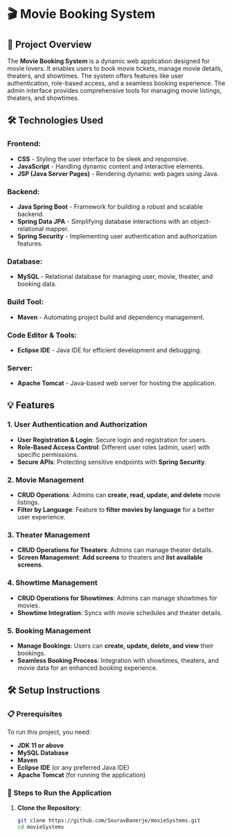 # 🎬 Movie Booking System

## 🚀 Project Overview
The **Movie Booking System** is a dynamic web application designed for movie lovers. It enables users to book movie tickets, manage movie details, theaters, and showtimes. The system offers features like user authentication, role-based access, and a seamless booking experience. The admin interface provides comprehensive tools for managing movie listings, theaters, and showtimes.

## 🛠️ Technologies Used

### Frontend:
- **CSS** - Styling the user interface to be sleek and responsive.
- **JavaScript** - Handling dynamic content and interactive elements.
- **JSP (Java Server Pages)** - Rendering dynamic web pages using Java.

### Backend:
- **Java Spring Boot** - Framework for building a robust and scalable backend.
- **Spring Data JPA** - Simplifying database interactions with an object-relational mapper.
- **Spring Security** - Implementing user authentication and authorization features.

### Database:
- **MySQL** - Relational database for managing user, movie, theater, and booking data.

### Build Tool:
- **Maven** - Automating project build and dependency management.

### Code Editor & Tools:
- **Eclipse IDE** - Java IDE for efficient development and debugging.

### Server:
- **Apache Tomcat** - Java-based web server for hosting the application.

## 💡 Features

### 1. User Authentication and Authorization
- **User Registration & Login**: Secure login and registration for users.
- **Role-Based Access Control**: Different user roles (admin, user) with specific permissions.
- **Secure APIs**: Protecting sensitive endpoints with **Spring Security**.

### 2. Movie Management
- **CRUD Operations**: Admins can **create, read, update, and delete** movie listings.
- **Filter by Language**: Feature to **filter movies by language** for a better user experience.

### 3. Theater Management
- **CRUD Operations for Theaters**: Admins can manage theater details.
- **Screen Management**: **Add screens** to theaters and **list available screens**.

### 4. Showtime Management
- **CRUD Operations for Showtimes**: Admins can manage showtimes for movies.
- **Showtime Integration**: Syncs with movie schedules and theater details.

### 5. Booking Management
- **Manage Bookings**: Users can **create, update, delete, and view** their bookings.
- **Seamless Booking Process**: Integration with showtimes, theaters, and movie data for an enhanced booking experience.

## 🛠️ Setup Instructions

### 📋 Prerequisites
To run this project, you need:
- **JDK 11 or above**
- **MySQL Database**
- **Maven**
- **Eclipse IDE** (or any preferred Java IDE)
- **Apache Tomcat** (for running the application)

### 🚀 Steps to Run the Application

1. **Clone the Repository**:
   ```bash
   git clone https://github.com/SouravBanerje/movieSystems.git
   cd movieSystems
